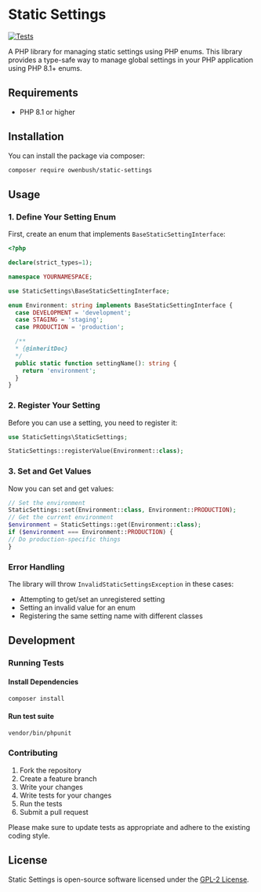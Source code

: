 # Static Settings

[![Tests](https://github.com/owenbush/static-settings/actions/workflows/tests.yml/badge.svg)](https://github.com/owenbush/static-settings/actions/workflows/tests.yml)

A PHP library for managing static settings using PHP enums. This library provides a type-safe way to manage global settings in your PHP application using PHP 8.1+ enums.

## Requirements

* PHP 8.1 or higher

## Installation

You can install the package via composer:

```bash
composer require owenbush/static-settings
```


## Usage

### 1. Define Your Setting Enum

First, create an enum that implements `BaseStaticSettingInterface`:

```php
<?php

declare(strict_types=1);

namespace YOURNAMESPACE;

use StaticSettings\BaseStaticSettingInterface;

enum Environment: string implements BaseStaticSettingInterface {
  case DEVELOPMENT = 'development';
  case STAGING = 'staging';
  case PRODUCTION = 'production';

  /**
  * {@inheritDoc}
  */
  public static function settingName(): string {
    return 'environment';
  }
}
```

### 2. Register Your Setting

Before you can use a setting, you need to register it:

```php
use StaticSettings\StaticSettings;

StaticSettings::registerValue(Environment::class);
```

### 3. Set and Get Values

Now you can set and get values:

```php
// Set the environment
StaticSettings::set(Environment::class, Environment::PRODUCTION);
// Get the current environment
$environment = StaticSettings::get(Environment::class);
if ($environment === Environment::PRODUCTION) {
// Do production-specific things
}
```


### Error Handling

The library will throw `InvalidStaticSettingsException` in these cases:
- Attempting to get/set an unregistered setting
- Setting an invalid value for an enum
- Registering the same setting name with different classes


## Development

### Running Tests

#### Install Dependencies

```bash
composer install
```

#### Run test suite

```bash
vendor/bin/phpunit
```


### Contributing

1. Fork the repository
2. Create a feature branch
3. Write your changes
4. Write tests for your changes
5. Run the tests
6. Submit a pull request

Please make sure to update tests as appropriate and adhere to the existing coding style.

## License
Static Settings is open-source software licensed under the [GPL-2 License](https://github.com/e0ipso/twig-storybook/blob/main/LICENSE).
